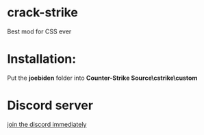 # crack-strike
Best mod for CSS ever

# Installation:
Put the **joebiden** folder into **Counter-Strike Source\cstrike\custom**


# Discord server
[join the discord immediately](https://discord.gg/QAUduZwpqN)




